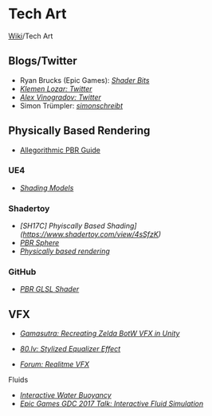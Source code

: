 # Tech Art
[Wiki](../readme.md)/Tech Art

## Blogs/Twitter
- Ryan Brucks (Epic Games): _[Shader Bits](https://shaderbits.com/blog/)_
- _[Klemen Lozar: Twitter](https://twitter.com/klemen_lozar)_
- _[Alex Vinogradov: Twitter](https://twitter.com/yarpoplar)_
- Simon Trümpler: _[simonschreibt](https://simonschreibt.de)_

## Physically Based Rendering

- [Allegorithmic PBR Guide](PBR_Guide_Vol.1.pdf)

### UE4
- [_Shading Models_](https://docs.unrealengine.com/en-us/Engine/Rendering/Materials/MaterialProperties/LightingModels)

### Shadertoy
- _[SH17C] Phyiscally Based Shading](https://www.shadertoy.com/view/4sSfzK)_
- _[PBR Sphere](https://www.shadertoy.com/view/MtBGWW)_
- _[Physically based rendering](https://www.shadertoy.com/view/XsfXWX)_

### GitHub
- _[PBR GLSL Shader](https://gist.github.com/galek/53557375251e1a942dfa)_

## VFX

- _[Gamasutra: Recreating Zelda BotW VFX in Unity](https://www.gamasutra.com/blogs/GregorySilva/20180628/320991/Recreating_the_Zelda_VFX_in_Unity.php)_
- _[80.lv: Stylized Equalizer Effect](https://www.gamasutra.com/blogs/GregorySilva/20180628/320991/Recreating_the_Zelda_VFX_in_Unity.php)_

- _[Forum: Realitme VFX](https://realtimevfx.com/c/References)_

Fluids
- _[Interactive Water Buoyancy](http://www.criticalfailure-studio.com/creating-the-water-part-3-reactive-water-buoyancy-and-dealing-with-defered-rendering/)_
- _[Epic Games GDC 2017 Talk: Interactive Fluid Simulation](https://www.unrealengine.com/en-US/blog/gdc-2017-interactive-2d-fluid-simulations-in-unreal?sessionInvalidated=true)_
